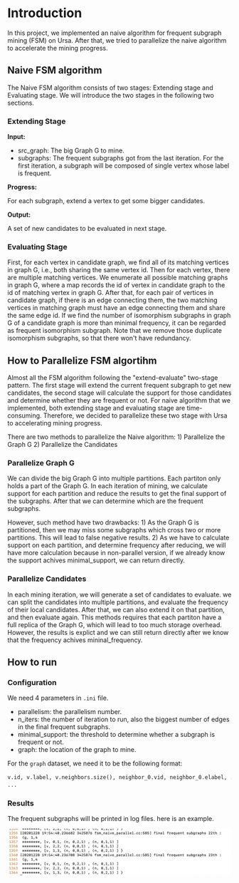 # Introduction

In this project, we implemented an naive algorithm for frequent subgraph mining (FSM) on Ursa. After that, we tried to parallelize the naive algorithm to accelerate the mining progress.

## Naive FSM algorithm

The Naive FSM algorithm consists of two stages: Extending stage and Evaluating stage. We will introduce the two stages in the following two sections.

### Extending Stage

**Input:**

* src_graph: The big Graph G to mine.
* subgraphs: The frequent subgraphs got from the last iteration. For the first iteration, a subgraph will be composed of single vertex whose label is frequent.

**Progress:**

For each subgraph, extend a vertex to get some bigger candidates.

**Output:**

A set of new candidates to be evaluated in next stage.

### Evaluating Stage

First, for each vertex in candidate graph, we find all of its matching vertices in graph G, i.e., both sharing the same vertex id. Then for each vertex, there are multiple matching vertices. We enumerate all possible matching graphs in graph G, where a map records the id of vertex in candidate graph to the id of matching vertex in graph G. After that, for each pair of vertices in candidate graph, if there is an edge connecting them, the two matching vertices in matching graph must have an edge connecting them and share the same edge id. If we find the number of isomorphism subgraphs in graph G of a candidate graph is more than minimal frequency, it can be regarded as frequent isomorphism subgraph. Note that we remove those duplicate isomorphism subgraphs, so that there won't have redundancy.

## How to Parallelize FSM algortihm

Almost all the FSM algorithm following the "extend-evaluate" two-stage pattern. The first stage will extend the current frequent subgraph to get new candidates, the second stage will calculate the support for those candidates and determine whether they are frequent or not. For naive algorithm that we implemented, both extending stage and evaluating stage are time-consuming. Therefore, we decided to parallelize these two stage with Ursa to accelerating mining progress.

There are two methods to parallelize the Naive algorithm: 1) Parallelize the Graph G 2) Parallelize the Candidates

### Parallelize Graph G

We can divide the big Graph G into multiple partitions. Each partiton only holds a part of the Graph G. In each iteration of mining, we calculate support for each partition and reduce the results to get the final support of the subgraphs. After that we can determine which are the frequent subgraphs.

However, such method have two drawbacks: 1) As the Graph G is partitioned, then we may miss some subgraphs which cross two or more partitions. This will lead to false negative results. 2) As we have to calculate support on each partition, and determine frequency after reducing, we will have more calculation because in non-parallel version, if we already know the support achives minimal_support, we can return directly.

### Parallelize Candidates

In each mining iteration, we will generate a set of candidates to evaluate. we can split the candidates into multiple partitions, and evaluate the frequency of their local candidates. After that, we can also extend it on that partition, and then evaluate again. This methods requires that each partiton have a full replica of the Graph G, which will lead to too much storage overhead. However, the results is explict and we can still return directly after we know that the frequency achives mininal_frequency. 

## How to run

### Configuration

We need 4 parameters in `.ini` file.

* parallelism: the parallelism number.
* n_iters: the number of iteration to run, also the biggest number of edges in the final frequent subgraphs.
* minimal_support: the threshold to determine whether a subgraph is frequent or not.
* graph: the location of the graph to mine.

For the `graph` dataset, we need it to be the following format:

``` txt
v.id, v.label, v.neighbors.size(), neighbor_0.vid, neighbor_0.elabel, ... neighbor_i.vid, neighbor_i.elabel, ...
...
```

### Results

The frequent subgraphs will be printed in log files. here is an example.

![algorithm outputs](https://github.com/ChaokunChang/Ursa/blob/master/report_fig_1.png)
